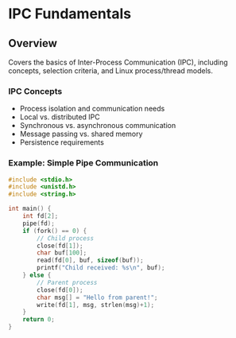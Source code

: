 # IPC Fundamentals

## Overview

Covers the basics of Inter-Process Communication (IPC), including concepts, selection criteria, and Linux process/thread models.

### IPC Concepts
- Process isolation and communication needs
- Local vs. distributed IPC
- Synchronous vs. asynchronous communication
- Message passing vs. shared memory
- Persistence requirements

### Example: Simple Pipe Communication
```c
#include <stdio.h>
#include <unistd.h>
#include <string.h>

int main() {
    int fd[2];
    pipe(fd);
    if (fork() == 0) {
        // Child process
        close(fd[1]);
        char buf[100];
        read(fd[0], buf, sizeof(buf));
        printf("Child received: %s\n", buf);
    } else {
        // Parent process
        close(fd[0]);
        char msg[] = "Hello from parent!";
        write(fd[1], msg, strlen(msg)+1);
    }
    return 0;
}
```
